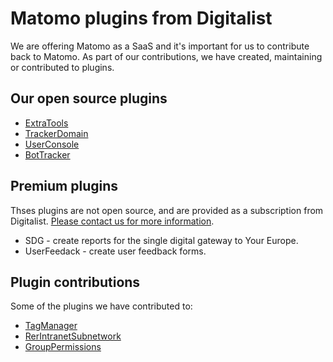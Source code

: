 # Matomo plugins from Digitalist

We are offering Matomo as a SaaS and it's important for us to contribute back to Matomo. As part of our contributions, we have created, maintaining or contributed to plugins.

## Our open source plugins

* [ExtraTools](https://plugins.matomo.org/ExtraTools)
* [TrackerDomain](https://plugins.matomo.org/TrackerDomain)
* [UserConsole](https://plugins.matomo.org/UserConsole)
* [BotTracker](https://github.com/digitalist-se/MatomoPlugin-BotTracker)

## Premium plugins

Thses plugins are not open source, and are provided as a subscription from Digitalist. [Please contact us for more information](https://www.digitalist.se/kontakt).

* SDG - create reports for the single digital gateway to Your Europe.
* UserFeedack - create user feedback forms.

## Plugin contributions

Some of the plugins we have contributed to:

* [TagManager](https://github.com/matomo-org/tag-manager/)
* [RerIntranetSubnetwork](https://plugins.matomo.org/RerIntranetSubnetwork)
* [GroupPermissions](https://plugins.matomo.org/GroupPermissions)

